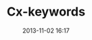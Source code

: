 ---
layout: page
title: "Cx-keywords"
date: 2013-11-02 16:17
comments: true
sharing: true
footer: true
---